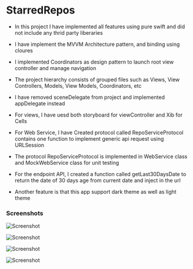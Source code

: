 # StarredRepos

* In this project I have implemented all features using pure swift and did not include any thrid party liberaries

* I have implement the MVVM Architecture pattern, and binding using cloures
* I implemented Coordinators as design pattern to launch root view controller and manage navigation 
* The project hierarchy consists of grouped files such as Views, View Controllers, Models, View Models, Coordinators, etc
* I have removed sceneDelegate from project and implemented appDelegate instead

* For views, I have uesd both storyboard for viewController and Xib for Cells

* For Web Service, I have Created protocol called RepoServiceProtocol contains one function to implement generic api request using URLSession 

* The protocol RepoServiceProtocol is implemented in WebService class and MockWebService class for unit testing

* For the endpoint API, I created a function called getLast30DaysDate to return the date of 30 days age from current date and inject in the url

* Another feature is that this app support dark theme as well as light theme

### Screenshots

![Screenshot](https://github.com/abdelrahmansalahkhamis/StarredRepos/blob/main/Screenshots/IMG_6130.PNG?raw=true)

![Screenshot](https://github.com/abdelrahmansalahkhamis/StarredRepos/blob/main/Screenshots/IMG_6131.PNG?raw=true)

![Screenshot](https://github.com/abdelrahmansalahkhamis/StarredRepos/blob/main/Screenshots/IMG_6133.PNG?raw=true)

![Screenshot](https://github.com/abdelrahmansalahkhamis/StarredRepos/blob/main/Screenshots/IMG_6134.PNG?raw=true)

